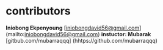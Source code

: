 # contributors
**Iniobong Ekpenyoung**
[iniobongdavid56@gmail.com] (mailto:iniobongdavid56@gmail.com)
**instuctor: Mubarak**
[gitbub.com/mubarraqqq] (hhtps://github.com/mubarraqqq)
